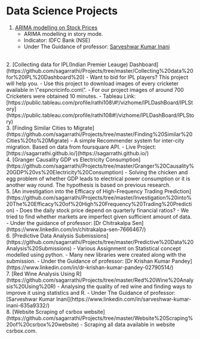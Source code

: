 # **Data Science Projects**
1. [ARIMA modelling on Stock Prices](https://github.com/sagarrathi/Projects/tree/master/Arima%20modeling%20on%20Stock%20Prices)
    - ARIMA modelling in story mode.
    - Indicator: IDFC Bank (NSE)
    - Under The Guidance of professor: [Sarveshwar Kumar Inani](https://www.linkedin.com/in/sarveshwar-kumar-inani-635a9332/)
<br/>
2.   [Collecting data for IPL(Indian Premier Leauge) Dashboard](https://github.com/sagarrathi/Projects/tree/master/Collecting%20data%20for%20IPL%20Dashboard%20)
    - Want to bid for IPL players? This project will help you.
    - Use this project to download images of every cricketer available in \"espncricinfo.com\".
    - For our project images of around 700 Cricketers were obtained 10 minutes.
    - Tableau Link: [https://public.tableau.com/profile/rathi108\#!/vizhome/IPLDashBoard/IPLStory](https://public.tableau.com/profile/rathi108#!/vizhome/IPLDashBoard/IPLStory)
<br/>
3.   [Finding Similar Cities to Migrate](https://github.com/sagarrathi/Projects/tree/master/Finding%20Similar%20Cities%20to%20Migrate)
    - A simple Recommender system for inter-city migration. Based on data from foursquare API.
    - Live Project: [https://sagarrathi.github.io/](https://sagarrathi.github.io/)
<br/>
4.   [Granger Causality GDP vs Electricity Consumption](https://github.com/sagarrathi/Projects/tree/master/Granger%20Causality%20GDP%20vs%20Electricity%20Consumption)
    - Solving the chicken and egg problem of whether GDP leads to electrical power consumption or it is another way round. The hypothesis is based on previous research.
<br/>
5.   [An investigation into the Efficacy of High-Frequency Trading Prediction](https://github.com/sagarrathi/Projects/tree/master/Investigation%20into%20The%20Efficacy%20of%20High%20Frequency%20Trading%20Prediction)
    - Does the daily stock price depend on quarterly financial ratios?
    - We tried to find whether markets are imperfect given sufficient amount of data.
    - Under the guidance of professor: [Dr Chitrakalpa Sen](https://www.linkedin.com/in/chitrakalpa-sen-7666467/)
<br/>
6. [Predictive Data Analysis Submissions](https://github.com/sagarrathi/Projects/tree/master/Predictive%20Data%20Analysis%20Submissions)
    - Various Assignment on Statistical concept modelled using python.
    - Many new libraries were created along with the submission.
    - Under the Guidance of professor: [Dr Krishan Kumar Pandey](https://www.linkedin.com/in/dr-krishan-kumar-pandey-02790514/)
<br/>
7. [Red Wine Analysis Using R](https://github.com/sagarrathi/Projects/tree/master/Red%20Wine%20Analysis%20Using%20R)
    - Analysing the quality of red wine and finding ways to improve it using statistics and R.
    - Under The Guidance of professor: [Sarveshwar Kumar Inani](https://www.linkedin.com/in/sarveshwar-kumar-inani-635a9332/)
<br/>
8.   [Website Scraping of csrbox website](https://github.com/sagarrathi/Projects/tree/master/Website%20Scraping%20of%20csrbox%20website)
    - Scraping all data available in website csrbox.com.
